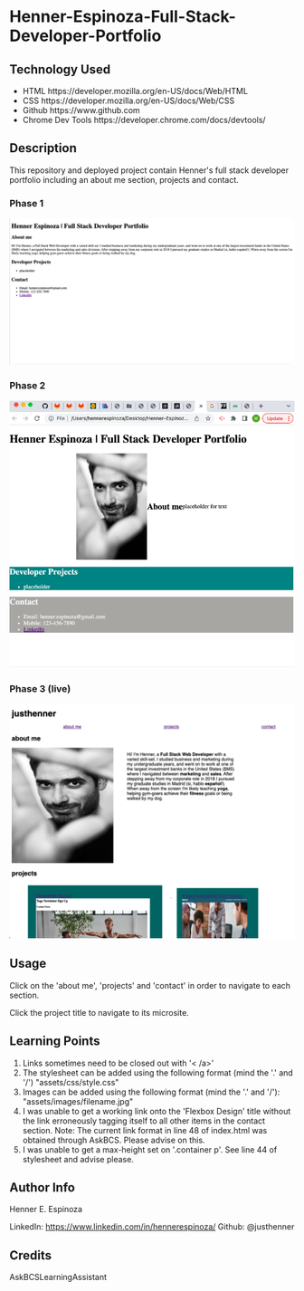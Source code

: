 # Henner-Espinoza-Full-Stack-Developer-Portfolio

## Technology Used

<ul>
<li>HTML                https://developer.mozilla.org/en-US/docs/Web/HTML </li>
<li>CSS                 https://developer.mozilla.org/en-US/docs/Web/CSS </li>
<li>Github              https://www.github.com </li>
<li>Chrome Dev Tools    https://developer.chrome.com/docs/devtools/ </li>
</ul>

## Description

This repository and deployed project contain Henner's full stack developer portfolio including an about me section, projects and contact. 

### Phase 1
<img src="assets/images/justhenner_fullstackdevport_1.png">

### Phase 2
<img src="assets/images/justhenner_fullstackdevport_2.png">

### Phase 3 (live)
<img src="assets/images/justhenner_fullstackdevport_3.png">

## Usage

Click on the 'about me', 'projects' and 'contact' in order to navigate to each section. 

Click the project title to navigate to its microsite.

## Learning Points

1. Links sometimes need to be closed out with '< /a>'
2. The stylesheet can be added using the following format (mind the '.' and '/') "assets/css/style.css"
3. Images can be added using the following format (mind the '.' and '/'): "assets/images/filename.jpg"
4. I was unable to get a working link onto the 'Flexbox Design' title without the link erroneously tagging itself to all other items in the contact section. Note: The current link format in line 48 of index.html was obtained through AskBCS. Please advise on this. 
5. I was unable to get a max-height set on '.container p'. See line 44 of stylesheet and advise please.   

## Author Info

Henner E. Espinoza

LinkedIn: https://www.linkedin.com/in/hennerespinoza/
Github: @justhenner

## Credits

AskBCSLearningAssistant